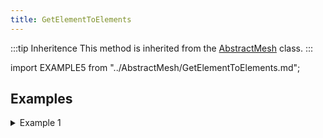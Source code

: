 ```yaml
---
title: GetElementToElements
---
```


:::tip Inheritence
This method is inherited from the [AbstractMesh](../AbstractMesh/AbstractMesh_.md) class.
:::

import EXAMPLE5 from "../AbstractMesh/GetElementToElements.md";

<EXAMPLE5 />

## Examples

<details>
<summary>Example 1</summary>
<div>

import EXAMPLE6 from "./examples/_GetElementToElements_test_1.md";

<EXAMPLE6 />

</div>
</details>
